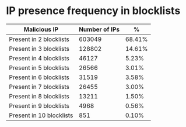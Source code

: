 # IP presence frequency in blocklists
| Malicious IP | Number of IPs | % |
|----|----|----|
| Present in 2 blocklists | 603049 | 68.41% |
| Present in 3 blocklists | 128802 | 14.61% |
| Present in 4 blocklists | 46127 | 5.23% |
| Present in 5 blocklists | 26566 | 3.01% |
| Present in 6 blocklists | 31519 | 3.58% |
| Present in 7 blocklists | 26455 | 3.00% |
| Present in 8 blocklists | 13211 | 1.50% |
| Present in 9 blocklists | 4968 | 0.56% |
| Present in 10 blocklists | 851 | 0.10% |
